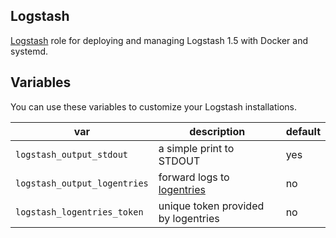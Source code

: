 ## Logstash

[Logstash](http://logstash.net) role for deploying and managing Logstash 1.5 with Docker and systemd.

## Variables

You can use these variables to customize your Logstash installations.

| var | description | default |
|-----|-------------|---------|
|`logstash_output_stdout`|a simple print to STDOUT|yes|
|`logstash_output_logentries`|forward logs to [logentries](https://logentries.com/)|no|
|`logstash_logentries_token`|unique token provided by logentries|no|
